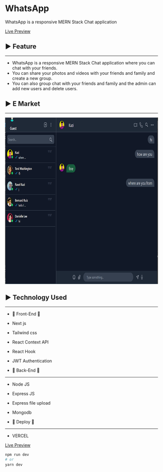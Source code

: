 
# WhatsApp 


WhatsApp is a responsive MERN Stack Chat application

[Live Preview](https://whatsapp-clone-clint.vercel.app/) 





## :arrow_forward: Feature
---
- WhatsApp is a responsive MERN Stack Chat application where you can chat with your friends.
- You can share your photos and videos with your friends and family and create a new group. 
- You can also group chat with your friends and family and the admin can add new users and delete users.




## :arrow_forward: E Market
---
![](https://github.com/RaselKazi/RaselKazi-Protfolio-1.0/blob/main/public/image/projects/nextchat.png) 





## :arrow_forward: Technology Used
---
- :stars: Front-End :stars:
- Next js
- Tailwind css
- React Context API
- React Hook
- JWT Authentication



- :stars: Back-End :stars:
---

- Node JS
- Express JS
- Express file upload
- Mongodb



- :repeat: Deploy :repeat:
---

- VERCEL

[Live Preview](https://whatsapp-clone-clint.vercel.app/)


```bash
npm run dev
# or
yarn dev
```


